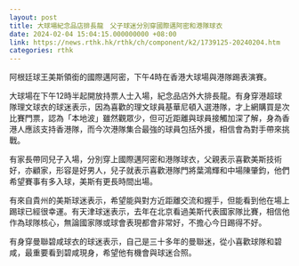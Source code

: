 ```yaml
---
layout: post
title: 大球場紀念品店排長龍　父子球迷分別穿國際邁阿密和港隊球衣
date: 2024-02-04 15:04:15.000000000 +08:00
link: https://news.rthk.hk/rthk/ch/component/k2/1739125-20240204.htm
categories: rthk
---
```


阿根廷球王美斯領銜的國際邁阿密，下午4時在香港大球場與港隊踢表演賽。

大球場在下午12時半起開放持票人士入場，紀念品店外大排長龍。有身穿港超球隊理文球衣的球迷表示，因為喜歡的理文球員基華尼頓入選港隊，才上網購買是次比賽門票，認為「本地波」雖然觀眾少，但可近距離與球員接觸加深了解，身為香港人應該支持香港隊，而今次港隊集合最強的球員包括外援，相信會為對手帶來挑戰。

有家長帶同兒子入場，分別穿上國際邁阿密和港隊球衣，父親表示喜歡美斯技術好，亦顧家，形容是好男人，兒子就表示喜歡港隊門將葉鴻輝和中場陳肇鈞，他們希望賽事有多入球，美斯有更長時間出場。

有來自貴州的美斯球迷表示，希望能與對方近距離交流和握手，但能看到他在場上踢球已經很幸運。有天津球迷表示，去年在北京看過美斯代表國家隊比賽，相信他作為球隊核心，無論國家隊或球會表現都會非常好，不擔心今日踢得不好。

有身穿曼聯碧咸球衣的球迷表示，自己是三十多年的曼聯迷，從小喜歡球隊和碧咸，最重要看到碧咸現身，希望他有機會與球迷合照。
